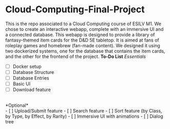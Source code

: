 # Cloud-Computing-Final-Project
This is the repo associated to a Cloud Computing course of ESILV M1. 
We chose to create an interactive webapp, complete with an immersive UI and a connected database. This webapp is designed to provide a library of fantasy-themed item cards for the D&D 5E tabletop. It is aimed at fans of roleplay games and homebrew (fan-made content). 
We designed it using two dockerized systems, one for the database that contains the item cards, and the other for the frontend of the project.
**To-Do List**
*Essentials*
- [ ] Docker setup
- [ ] Database Structure
- [ ] Database Entries
- [ ] Basic UI
- [ ] Download feature
<br>
*Optional*
<br>
- [ ] Upload/Submit feature
- [ ] Search feature
- [ ] Sort feature (by Class, by Type, by Effect, by Rarity)
- [ ] Immersive UI with animations
- [ ] Dialog tree
